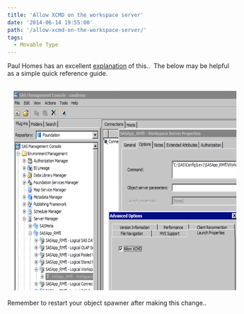```yaml
---
title: 'Allow XCMD on the workspace server'
date: '2014-06-14 19:55:00'
path: '/allow-xcmd-on-the-workspace-server/'
tags:
  - Movable Type
---
```


<!-- Paul Homes has an excellent <a href="http://platformadmin.com/blogs/paul/2011/06/noxcmd/">explanation</a> of this.. &nbsp;The below may be helpful as a simple quick reference guide.<br /><br /><div style="clear: both; text-align: center;"> -->
<!-- Paul Homes has an excellent <a href="http://platformadmin.com/blogs/paul/2011/06/noxcmd/">explanation</a> of this.. &nbsp;The below may be helpful as a simple quick reference guide.<br /><br /><div style="clear: both; text-align: center;"> -->

Paul Homes has an excellent <a href="http://platformadmin.com/blogs/paul/2011/06/noxcmd/">explanation</a> of this.. &nbsp;The below may be helpful as a simple quick reference guide.<br /><br /><div style="clear: both; text-align: center;">
<a href="../images/Screen+Shot+2014-06-14+at+20.53.35.png" style="margin-left: 1em; margin-right: 1em;"><img border="0" src="../images/Screen+Shot+2014-06-14+at+20.53.35.png" height="450" width="640" /></a></div><br />Remember to restart your object spawner after making this change..
